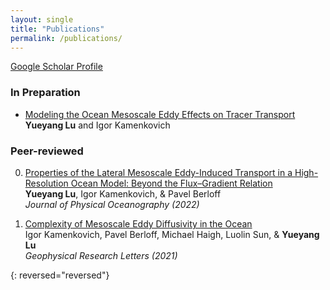 ```yaml
---
layout: single
title: "Publications"
permalink: /publications/
---
```


[Google Scholar Profile](https://scholar.google.com/schhp?hl=en&as_sdt=0,10)

### In Preparation  
- [Modeling the Ocean Mesoscale Eddy Effects on Tracer Transport][mail]  
  **Yueyang Lu** and Igor Kamenkovich  

### Peer-reviewed
0.  [Properties of the Lateral Mesoscale Eddy-Induced Transport in a High-Resolution Ocean Model: Beyond the Flux–Gradient Relation][2]  
    **Yueyang Lu**, Igor Kamenkovich, & Pavel Berloff  
    *Journal of Physical Oceanography (2022)*  
    
0.  [Complexity of Mesoscale Eddy Diffusivity in the Ocean][1]  
    Igor Kamenkovich, Pavel Berloff, Michael Haigh, Luolin Sun, & **Yueyang Lu**  
    *Geophysical Research Letters (2021)*  
    
{: reversed="reversed"}

[mail]: mailto:yueyang.lu@miami.edu
[2]: /assets/documents/Lu_et_al2022.pdf
[1]: /assets/documents/Kamenkovich_et_al2021.pdf
